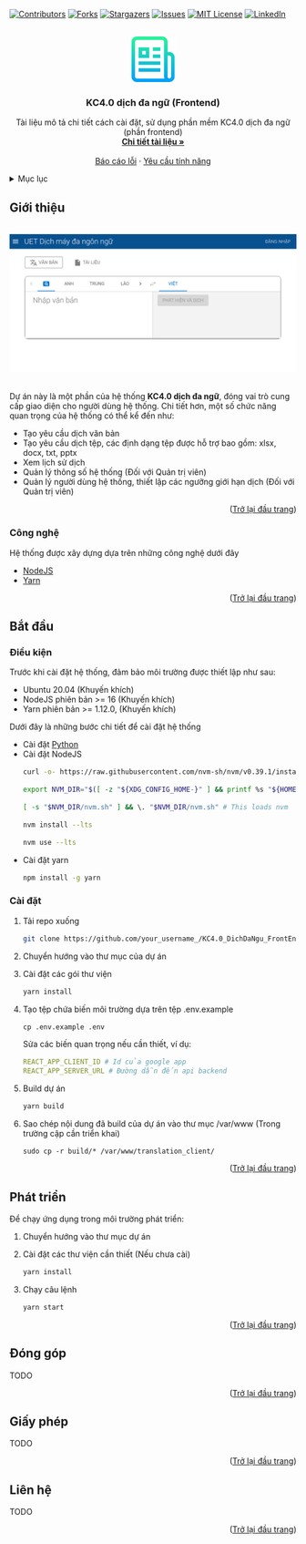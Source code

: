 <div id="top"></div>
<!--
*** Thanks for checking out the Best-README-Template. If you have a suggestion
*** that would make this better, please fork the repo and create a pull request
*** or simply open an issue with the tag "enhancement".
*** Don't forget to give the project a star!
*** Thanks again! Now go create something AMAZING! :D
-->



<!-- PROJECT SHIELDS -->
<!--
*** I'm using markdown "reference style" links for readability.
*** Reference links are enclosed in brackets [ ] instead of parentheses ( ).
*** See the bottom of this document for the declaration of the reference variables
*** for contributors-url, forks-url, etc. This is an optional, concise syntax you may use.
*** https://www.markdownguide.org/basic-syntax/#reference-style-links
-->
[![Contributors][contributors-shield]][contributors-url]
[![Forks][forks-shield]][forks-url]
[![Stargazers][stars-shield]][stars-url]
[![Issues][issues-shield]][issues-url]
[![MIT License][license-shield]][license-url]
[![LinkedIn][linkedin-shield]][linkedin-url]



<!-- PROJECT LOGO -->
<br />
<div align="center">
    <a href="https://github.com/KCDichDaNgu/KC4.0_DichDaNgu_FrontEnd">
        <img src="images/logo.png" alt="Logo" width="80" height="80">
    </a>

  <h3 align="center">KC4.0 dịch đa ngữ (Frontend)</h3>

  <p align="center">
    Tài liệu mô tả chi tiết cách cài đặt, sử dụng phần mềm KC4.0 dịch đa ngữ (phần frontend)
    <br />
    <a href="https://github.com/KCDichDaNgu/KC4.0_DichDaNgu_FrontEnd"><strong>Chi tiết tài liệu »</strong></a>
    <br />
    <br />
    <!-- <a href="https://github.com/KCDichDaNgu/KC4.0_DichDaNgu_FrontEnd">View Demo</a>
    · -->
    <a href="https://github.com/KCDichDaNgu/KC4.0_DichDaNgu_FrontEnd/issues">Báo cáo lỗi</a>
    ·
    <a href="https://github.com/KCDichDaNgu/KC4.0_DichDaNgu_FrontEnd/issues">Yêu cầu tính năng</a>
  </p>
</div>



<!-- TABLE OF CONTENTS -->
<details>
    <summary>Mục lục</summary>
    <ol>
        <li>
            <a href="#giới-thiệu">Giới thiệu</a>
            <ul>
                <li><a href="#công-nghệ">Công nghệ</a></li>
            </ul>
        </li>
        <li>
            <a href="#bắt-đầu">Bắt đầu</a>
            <ul>
                <li><a href="#điều-kiện">Điều kiện</a></li>
                <li><a href="#cài-đặt">Cài đặt</a></li>
            </ul>
        </li>
        <li><a href="#phát-triển">Phát triển</a></li>
        <!-- <li><a href="#roadmap">Roadmap</a></li> -->
        <li><a href="#đóng-góp">Đóng góp</a></li>
        <li><a href="#giấy-phép">Giấy phép</a></li>
        <li><a href="#liên-hệ">Liên hệ</a></li>
        <!-- <li><a href="#acknowledgments">Acknowledgments</a></li> -->
    </ol>
</details>



<!-- ABOUT THE PROJECT -->
## Giới thiệu

<br/>

<img src="images/home_screenshot.png" alt="home_screenshot">

<br/>
<br/>

Dự án này là một phần của hệ thống <strong>KC4.0 dịch đa ngữ</strong>, đóng vai trò cung cấp giao diện cho người dùng hệ thống. Chi tiết hơn, một số chức năng quan trọng của hệ thống có 
thể kể đến như:
*   Tạo yêu cầu dịch văn bản
*   Tạo yêu cầu dịch tệp, các định dạng tệp được hỗ trợ bao gồm: xlsx, docx, txt, pptx
*   Xem lịch sử dịch
*   Quản lý thông số hệ thống (Đối với Quản trị viên)
*   Quản lý người dùng hệ thống, thiết lập các ngưỡng giới hạn dịch (Đối với Quản trị viên)

<p align="right">(<a href="#top">Trở lại đầu trang</a>)</p>



### Công nghệ

Hệ thống được xây dựng dựa trên những công nghệ dưới đây

*   [NodeJS](https://nodejs.org/)
*   [Yarn](https://yarnpkg.com/)

<p align="right">(<a href="#top">Trở lại đầu trang</a>)</p>



<!-- GETTING STARTED -->
## Bắt đầu

### Điều kiện

Trước khi cài đặt hệ thống, đảm bảo môi trường được thiết lập như sau:
*   Ubuntu 20.04 (Khuyến khích)
*   NodeJS phiên bản >= 16 (Khuyến khích)
*   Yarn phiên bản >= 1.12.0, (Khuyến khích)

Dưới đây là những bước chi tiết để cài đặt hệ thống
*   Cài đặt [Python](https://docs.python-guide.org/starting/install3/linux/) 
*   Cài đặt NodeJS
    ```sh
    curl -o- https://raw.githubusercontent.com/nvm-sh/nvm/v0.39.1/install.sh | bash
    ```
    ```sh
    export NVM_DIR="$([ -z "${XDG_CONFIG_HOME-}" ] && printf %s "${HOME}/.nvm" || printf %s "${XDG_CONFIG_HOME}/nvm")"
    ```
    ```sh
    [ -s "$NVM_DIR/nvm.sh" ] && \. "$NVM_DIR/nvm.sh" # This loads nvm
    ```
    ```sh
    nvm install --lts
    ```
    ```sh
    nvm use --lts
    ```
*   Cài đặt yarn
    ```sh
    npm install -g yarn
    ```

### Cài đặt

1.  Tải repo xuống
    ```sh
    git clone https://github.com/your_username_/KC4.0_DichDaNgu_FrontEnd
    ```
2.  Chuyển hướng vào thư mục của dự án
3.  Cài đặt các gói thư viện
    ```sh
    yarn install
    ```
5.  Tạo tệp chứa biến môi trường dựa trên tệp .env.example
    ```
    cp .env.example .env
    ```
    Sửa các biến quan trọng nếu cần thiết, ví dụ:
    ```yaml
    REACT_APP_CLIENT_ID # Id của google app 
    REACT_APP_SERVER_URL # Đường dẫn đến api backend
    ```
6.  Build dự án
    ```sh
    yarn build
    ```
7.  Sao chép nội dung đã build của dự án vào thư mục /var/www (Trong trường cập cần triển khai)

    ```
    sudo cp -r build/* /var/www/translation_client/
    ```

<p align="right">(<a href="#top">Trở lại đầu trang</a>)</p>


<!-- USAGE EXAMPLES -->
## Phát triển

Để chạy ứng dụng trong môi trường phát triển:
1.  Chuyển hướng vào thư mục dự án
2.  Cài đặt các thư viện cần thiết (Nếu chưa cài)
    ```sh
    yarn install
    ```
2.  Chạy câu lệnh 

    ```sh
    yarn start 
    ```

<p align="right">(<a href="#top">Trở lại đầu trang</a>)</p>


<!-- CONTRIBUTING -->
## Đóng góp

TODO

<p align="right">(<a href="#top">Trở lại đầu trang</a>)</p>



<!-- LICENSE -->
## Giấy phép

TODO

<!-- Distributed under the MIT License. See `LICENSE.txt` for more information. -->

<p align="right">(<a href="#top">Trở lại đầu trang</a>)</p>



<!-- CONTACT -->
## Liên hệ

TODO

<!-- Your Name - [@your_twitter](https://twitter.com/your_username) - email@example.com

Project Link: [https://github.com/your_username/repo_name](https://github.com/your_username/repo_name) -->

<p align="right">(<a href="#top">Trở lại đầu trang</a>)</p>



<!-- MARKDOWN LINKS & IMAGES -->
<!-- https://www.markdownguide.org/basic-syntax/#reference-style-links -->
[contributors-shield]: https://img.shields.io/github/contributors/othneildrew/Best-README-Template.svg?style=for-the-badge
[contributors-url]: https://github.com/KCDichDaNgu/KC4.0_DichDaNgu_FrontEnd/graphs/contributors
[forks-shield]: https://img.shields.io/github/forks/othneildrew/Best-README-Template.svg?style=for-the-badge
[forks-url]: https://github.com/KCDichDaNgu/KC4.0_DichDaNgu_FrontEnd/network/members
[stars-shield]: https://img.shields.io/github/stars/othneildrew/Best-README-Template.svg?style=for-the-badge
[stars-url]: https://github.com/KCDichDaNgu/KC4.0_DichDaNgu_FrontEnd/stargazers
[issues-shield]: https://img.shields.io/github/issues/othneildrew/Best-README-Template.svg?style=for-the-badge
[issues-url]: https://github.com/KCDichDaNgu/KC4.0_DichDaNgu_FrontEnd/issues
[license-shield]: https://img.shields.io/github/license/othneildrew/Best-README-Template.svg?style=for-the-badge
[license-url]: https://github.com/KCDichDaNgu/KC4.0_DichDaNgu_FrontEnd/blob/master/LICENSE.txt
[linkedin-shield]: https://img.shields.io/badge/-LinkedIn-black.svg?style=for-the-badge&logo=linkedin&colorB=555
[linkedin-url]: https://linkedin.com/in/othneildrew
[product-screenshot]: images/screenshot.png
